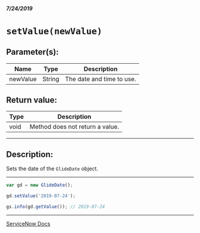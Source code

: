 ##### 7/24/2019
# `setValue(newValue)`

## Parameter(s):
| Name | Type | Description |
|---|---|---|
| newValue | String | The date and time to use. |

## Return value:
| Type | Description |
|---|---|
| void | Method does not return a value. |

---

## Description:
Sets the date of the `GlideDate` object.

---

```js
var gd = new GlideDate();

gd.setValue('2019-07-24');

gs.info(gd.getValue()); // 2019-07-24
```

---

[ServiceNow Docs](https://developer.servicenow.com/app.do#!/api_doc?v=madrid&id=r_ScopedGlideDateSetValue_String)